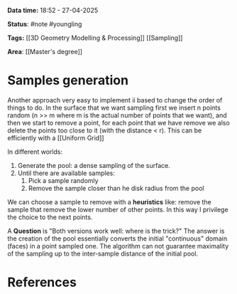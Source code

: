 **Data time:** 18:52 - 27-04-2025

**Status**: #note #youngling 

**Tags:** [[3D Geometry Modelling & Processing]] [[Sampling]]

**Area**: [[Master's degree]]
# Samples generation

Another approach very easy to implement ii based to change the order of things to do. In the surface that we want sampling first we insert n points random (n >> m where m is the actual number of points that we want), and then we start to remove a point, for each point that we have remove we also delete the points too close to it (with the distance < r). This can be efficiently with a [[Uniform Grid]]

In different worlds:
1. Generate the pool: a dense sampling of the surface.
2. Until there are available samples:
	1. Pick a sample randomly
	2. Remove the sample closer than he disk radius from the pool

We can choose a sample to remove with a **heuristics** like: remove the sample that remove the lower number of other points. In this way I privilege the choice to the next points.

A **Question** is "Both versions work well: where is the trick?" The answer is the creation of the pool essentially converts the initial "continuous" domain (faces) in a point sampled one. The algorithm can not guarantee maximality of the sampling up to the inter-sample distance of the initial pool.
# References